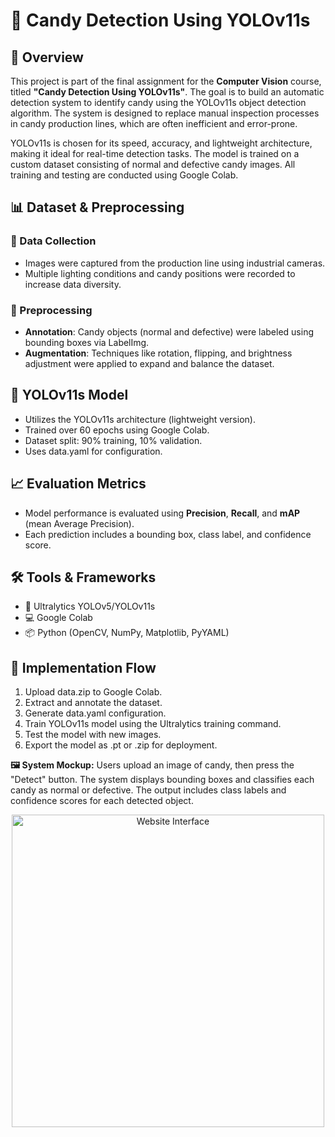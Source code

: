# 🍬 Candy Detection Using YOLOv11s

## 🧭 Overview
This project is part of the final assignment for the **Computer Vision** course, titled **"Candy Detection Using YOLOv11s"**. The goal is to build an automatic detection system to identify candy using the YOLOv11s object detection algorithm. The system is designed to replace manual inspection processes in candy production lines, which are often inefficient and error-prone.

YOLOv11s is chosen for its speed, accuracy, and lightweight architecture, making it ideal for real-time detection tasks. The model is trained on a custom dataset consisting of normal and defective candy images. All training and testing are conducted using Google Colab.

## 📊 Dataset & Preprocessing

### 📸 Data Collection
- Images were captured from the production line using industrial cameras.
- Multiple lighting conditions and candy positions were recorded to increase data diversity.

### 📝 Preprocessing
- **Annotation**: Candy objects (normal and defective) were labeled using bounding boxes via LabelImg.
- **Augmentation**: Techniques like rotation, flipping, and brightness adjustment were applied to expand and balance the dataset.

## 🧠 YOLOv11s Model
- Utilizes the YOLOv11s architecture (lightweight version).
- Trained over 60 epochs using Google Colab.
- Dataset split: 90% training, 10% validation.
- Uses data.yaml for configuration.

## 📈 Evaluation Metrics
- Model performance is evaluated using **Precision**, **Recall**, and **mAP** (mean Average Precision).
- Each prediction includes a bounding box, class label, and confidence score.

## 🛠️ Tools & Frameworks
- 🧰 Ultralytics YOLOv5/YOLOv11s
- 💻 Google Colab
- 📦 Python (OpenCV, NumPy, Matplotlib, PyYAML)

## 🧪 Implementation Flow
1. Upload data.zip to Google Colab.
2. Extract and annotate the dataset.
3. Generate data.yaml configuration.
4. Train YOLOv11s model using the Ultralytics training command.
5. Test the model with new images.
6. Export the model as .pt or .zip for deployment.

**🖼️ System Mockup:**
Users upload an image of candy, then press the "Detect" button. The system displays bounding boxes and classifies each candy as normal or defective. The output includes class labels and confidence scores for each detected object.
<div style="text-align: center;">
    <img src="test/testing.png" alt="Website Interface" width="500"/>
</div>


